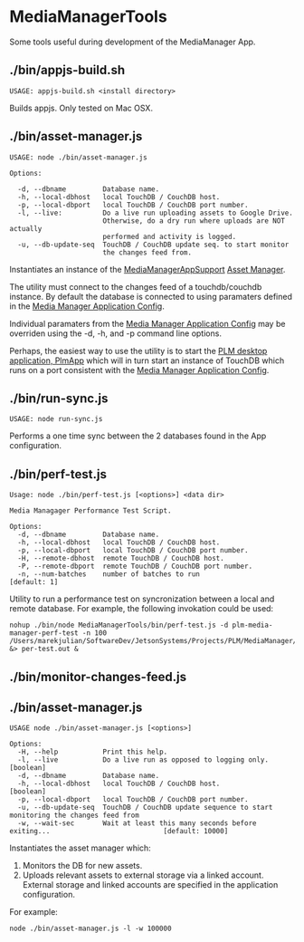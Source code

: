 # MediaManagerTools

Some tools useful during development of the MediaManager App.

## ./bin/appjs-build.sh

`
USAGE: appjs-build.sh <install directory>
`

Builds appjs. Only tested on Mac OSX.

## ./bin/asset-manager.js

```
USAGE: node ./bin/asset-manager.js

Options:

  -d, --dbname         Database name.                       
  -h, --local-dbhost   local TouchDB / CouchDB host.        
  -p, --local-dbport   local TouchDB / CouchDB port number.
  -l, --live:          Do a live run uploading assets to Google Drive.
                       Otherwise, do a dry run where uploads are NOT actually 
                       performed and activity is logged.
  -u, --db-update-seq  TouchDB / CouchDB update seq. to start monitor
                       the changes feed from.
```

Instantiates an instance of the [MediaManagerAppSupport](https://github.com/jetsonsystems/MediaManager/blob/master/MediaManagerAppSupport/README.md) [Asset Manager](https://github.com/jetsonsystems/MediaManager/blob/master/MediaManagerAppSupport/lib/AssetManager.js).

The utility must connect to the changes feed of a touchdb/couchdb instance. By default the database is connected to using paramaters defined in the [Media Manager Application Config](https://github.com/jetsonsystems/MediaManager/blob/master/MediaManagerAppConfig/README.md).

Individual paramaters from the [Media Manager Application Config](https://github.com/jetsonsystems/MediaManager/blob/master/MediaManagerAppConfig/README.md) may be overriden using the -d, -h, and -p command line options.

Perhaps, the easiest way to use the utility is to start the [PLM desktop application, PlmApp](https://github.com/jetsonsystems/PlmApp) which will in turn start an instance of TouchDB which runs on a port consistent with the [Media Manager Application Config](https://github.com/jetsonsystems/MediaManager/blob/master/MediaManagerAppConfig/README.md).

## ./bin/run-sync.js

`
USAGE: node run-sync.js
`

Performs a one time sync between the 2 databases found in the App configuration.

## ./bin/perf-test.js

```
Usage: node ./bin/perf-test.js [<options>] <data dir>

Media Managager Performance Test Script.

Options:
  -d, --dbname         Database name.                       
  -h, --local-dbhost   local TouchDB / CouchDB host.        
  -p, --local-dbport   local TouchDB / CouchDB port number. 
  -H, --remote-dbhost  remote TouchDB / CouchDB host.       
  -P, --remote-dbport  remote TouchDB / CouchDB port number.
  -n, --num-batches    number of batches to run               [default: 1]
```

Utility to run a performance test on syncronization between a local and remote database.
For example, the following invokation could be used:

```
nohup ./bin/node MediaManagerTools/bin/perf-test.js -d plm-media-manager-perf-test -n 100 /Users/marekjulian/SoftwareDev/JetsonSystems/Projects/PLM/MediaManager/CouchStorage/PerfTest//TestData/Batch100/ &> per-test.out &
```

## ./bin/monitor-changes-feed.js

## ./bin/asset-manager.js

```
USAGE node ./bin/asset-manager.js [<options>]

Options:
  -H, --help           Print this help.                                                           
  -l, --live           Do a live run as opposed to logging only.                                    [boolean]
  -d, --dbname         Database name.                                                             
  -h, --local-dbhost   local TouchDB / CouchDB host.                                                [boolean]
  -p, --local-dbport   local TouchDB / CouchDB port number.                                       
  -u, --db-update-seq  TouchDB / CouchDB update sequence to start monitoring the changes feed from
  -w, --wait-sec       Wait at least this many seconds before exiting...                            [default: 10000]

```

Instantiates the asset manager which:

  1. Monitors the DB for new assets.
  1. Uploads relevant assets to external storage via a linked account. External storage and linked accounts are specified in the application configuration.
  
For example:

`
node ./bin/asset-manager.js -l -w 100000
`





